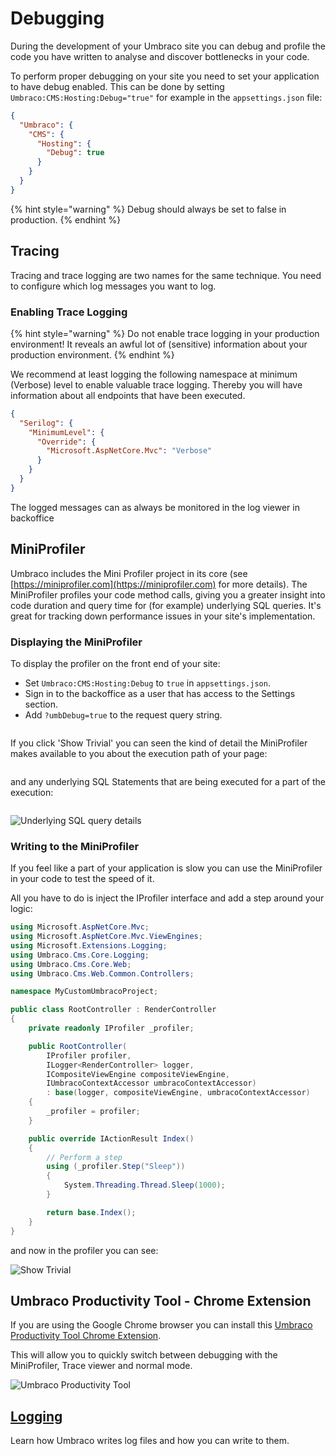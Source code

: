 # Debugging

During the development of your Umbraco site you can debug and profile the code you have written to analyse and discover bottlenecks in your code.

To perform proper debugging on your site you need to set your application to have debug enabled. This can be done by setting `Umbraco:CMS:Hosting:Debug="true"` for example in the `appsettings.json` file:

```json
{
  "Umbraco": {
    "CMS": {
      "Hosting": {
        "Debug": true
      }
    }
  }
}
```

{% hint style="warning" %}
Debug should always be set to false in production.
{% endhint %}

## Tracing

Tracing and trace logging are two names for the same technique. You need to configure which log messages you want to log.

### Enabling Trace Logging

{% hint style="warning" %}
Do not enable trace logging in your production environment! It reveals an awful lot of (sensitive) information about your production environment.
{% endhint %}

We recommend at least logging the following namespace at minimum (Verbose) level to enable valuable trace logging. Thereby you will have information about all endpoints that have been executed.

```json
{
  "Serilog": {
    "MinimumLevel": {
      "Override": {
        "Microsoft.AspNetCore.Mvc": "Verbose"
      }
    }
  }
}
```

The logged messages can as always be monitored in the log viewer in backoffice

## MiniProfiler

Umbraco includes the Mini Profiler project in its core (see [https://miniprofiler.com](https://miniprofiler.com) for more details). The MiniProfiler profiles your code method calls, giving you a greater insight into code duration and query time for (for example) underlying SQL queries. It's great for tracking down performance issues in your site's implementation.

### Displaying the MiniProfiler

To display the profiler on the front end of your site:
- Set `Umbraco:CMS:Hosting:Debug` to `true` in `appsettings.json`.
- Sign in to the backoffice as a user that has access to the Settings section.
- Add `?umbDebug=true` to the request query string.

<figure><img src="../../../../../10/umbraco-cms/fundamentals/code/debugging/images/v8-miniprofiler-view.png" alt=""><figcaption></figcaption></figure>

If you click 'Show Trivial' you can seen the kind of detail the MiniProfiler makes available to you about the execution path of your page:

<figure><img src="../../../../../10/umbraco-cms/fundamentals/code/debugging/images/v8-miniprofiler-trivial.png" alt=""><figcaption></figcaption></figure>

and any underlying SQL Statements that are being executed for a part of the execution:

<figure><img src="../../../../../10/umbraco-cms/fundamentals/code/debugging/images/v8-miniprofiler-sql-trigger.png" alt=""><figcaption></figcaption></figure>

![Underlying SQL query details](../../../../../10/umbraco-cms/fundamentals/code/debugging/images/v8-miniprofiler-sql-details.png)

### Writing to the MiniProfiler

If you feel like a part of your application is slow you can use the MiniProfiler in your code to test the speed of it.

All you have to do is inject the IProfiler interface and add a step around your logic:

```csharp
using Microsoft.AspNetCore.Mvc;
using Microsoft.AspNetCore.Mvc.ViewEngines;
using Microsoft.Extensions.Logging;
using Umbraco.Cms.Core.Logging;
using Umbraco.Cms.Core.Web;
using Umbraco.Cms.Web.Common.Controllers;

namespace MyCustomUmbracoProject;

public class RootController : RenderController
{
    private readonly IProfiler _profiler;

    public RootController(
        IProfiler profiler,
        ILogger<RenderController> logger,
        ICompositeViewEngine compositeViewEngine,
        IUmbracoContextAccessor umbracoContextAccessor)
        : base(logger, compositeViewEngine, umbracoContextAccessor)
    {
        _profiler = profiler;
    }

    public override IActionResult Index()
    {
        // Perform a step
        using (_profiler.Step("Sleep"))
        {
            System.Threading.Thread.Sleep(1000);
        }

        return base.Index();
    }
}
```

and now in the profiler you can see:

![Show Trivial](../../../../../10/umbraco-cms/fundamentals/code/debugging/images/v8-miniprofiler-write.png)

## Umbraco Productivity Tool - Chrome Extension

If you are using the Google Chrome browser you can install this [Umbraco Productivity Tool Chrome Extension](https://chrome.google.com/webstore/detail/umbraco-productivity/kepkgaeokeknlghbiiipbhgclikjgkdp?hl=en).

This will allow you to quickly switch between debugging with the MiniProfiler, Trace viewer and normal mode.

![Umbraco Productivity Tool](../../../../../10/umbraco-cms/fundamentals/code/debugging/images/chrome-tool.png)

## [Logging](logging.md)

Learn how Umbraco writes log files and how you can write to them.
